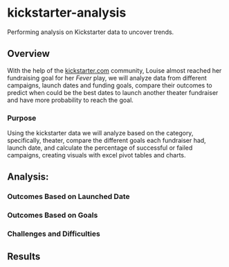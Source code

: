 # kickstarter-analysis
Performing analysis on Kickstarter data to uncover trends.
## Overview
With the help of the [kickstarter.com](https://www.kickstarter.com/) community, Louise almost reached her fundraising goal for her *Fever* play, we will analyze data from 
different campaigns, launch dates and funding goals, compare their outcomes to predict when could be the best dates to launch another theater fundraiser and have more probability 
to reach the goal. 

### Purpose
Using the kickstarter data we will analyze based on the category, specifically, theater, compare the different goals each fundraiser had, launch date, and calculate the percentage 
of successful or failed campaigns, creating visuals with excel pivot tables and charts.  



## Analysis: 
### Outcomes Based on Launched Date

### Outcomes Based on Goals

### Challenges and Difficulties 

## Results 
